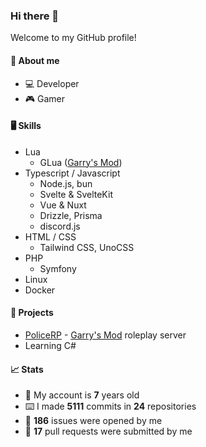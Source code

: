 ### Hi there 👋

Welcome to my GitHub profile!

#### 🧍 About me
- 💻 Developer
- 🎮 Gamer

#### 🖥️ Skills
- Lua
  - GLua ([Garry's Mod](https://store.steampowered.com/app/4000/Garrys_Mod/ "Garry's Mod on Steam"))
- Typescript / Javascript
  - Node.js, bun
  - Svelte & SvelteKit
  - Vue & Nuxt
  - Drizzle, Prisma
  - discord.js
- HTML / CSS
  - Tailwind CSS, UnoCSS
- PHP
  - Symfony
- Linux
- Docker

#### 🔨 Projects
- [PoliceRP](https://policerp.de/) - [Garry's Mod](https://store.steampowered.com/app/4000/Garrys_Mod/ "Garry's Mod on Steam") roleplay server
- Learning C#

#### 📈 Stats
- 🎂 My account is **7** years old
- ⌨️ I made **5111** commits in **24** repositories
- 🐛 **186** issues were opened by me
- 🔗 **17** pull requests were submitted by me
